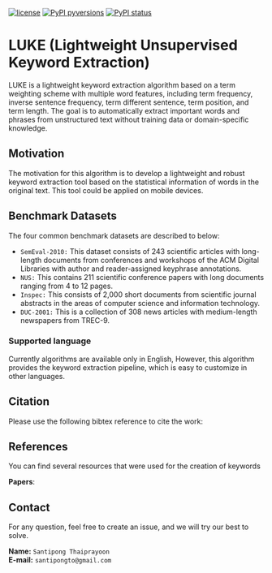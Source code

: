 [![license](https://img.shields.io/badge/License-MIT-brightgreen.svg)](https://github.com/santipongth/luke/blob/master/LICENSE)
[![PyPI pyversions](https://img.shields.io/pypi/pyversions/kex.svg)](https://github.com/santipongth/luke/)
[![PyPI status](https://img.shields.io/pypi/status/kex.svg)](https://github.com/santipongth/luke/)

# LUKE (Lightweight Unsupervised Keyword Extraction)
LUKE is a lightweight keyword extraction algorithm based on a term weighting scheme with multiple word features, including term frequency, inverse sentence frequency, term different sentence, term position, and term length. The goal is to automatically extract important words and phrases from unstructured text without training data or domain-specific knowledge.

## Motivation

The motivation for this algorithm is to develop a lightweight and robust keyword extraction tool based on the statistical information of words in the original text. This tool could be applied on mobile devices.

## Benchmark Datasets
The four common benchmark datasets are described to below:
- `SemEval-2010:` This dataset consists of 243 scientific articles with long-length documents from conferences and workshops of the ACM Digital Libraries with author and reader-assigned keyphrase annotations. 
- `NUS:` This contains 211 scientific conference papers with long documents ranging from 4 to 12 pages.
- `Inspec:` This consists of 2,000 short documents from scientific journal abstracts in the areas of computer science and information technology.
- `DUC-2001:` This is a collection of 308 news articles with medium-length newspapers from TREC-9.

### Supported language
Currently algorithms are available only in English, However, this algorithm provides the keyword extraction pipeline, which is easy to customize in other languages.

## Citation
Please use the following bibtex reference to cite the work:

<!---
```bibtex
@misc{grootendorst2020keybert,
  author       = {Maarten Grootendorst},
  title        = {KeyBERT: Minimal keyword extraction with BERT.},
  year         = 2020,
  publisher    = {Zenodo},
  version      = {v0.3.0},
  doi          = {10.5281/zenodo.4461265},
  url          = {https://doi.org/10.5281/zenodo.4461265}
}
```
--->

## References
You can find several resources that were used for the creation of keywords

**Papers**:

<!---
* Sharma, P., & Li, Y. (2019). [Self-Supervised Contextual Keyword and Keyphrase Retrieval with Self-Labelling.](https://www.preprints.org/manuscript/201908.0073/download/final_file)

<b>In-depth journal paper at Information Sciences Journal</b>

Campos, R., Mangaravite, V., Pasquali, A., Jatowt, A., Jorge, A., Nunes, C. and Jatowt, A. (2020). YAKE! Keyword Extraction from Single Documents using Multiple Local Features. In Information Sciences Journal. Elsevier, Vol 509, pp 257-289. [pdf](https://doi.org/10.1016/j.ins.2019.09.013)
--->

## Contact

For any question, feel free to create an issue, and we will try our best to solve.

**Name:** `Santipong Thaiprayoon` \
**E-mail:** `santipongto@gmail.com`
